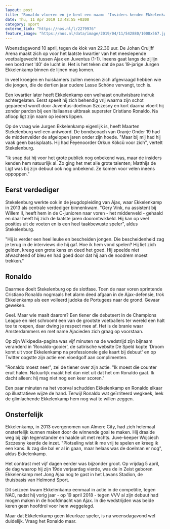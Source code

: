 ```yaml
---
layout: post
title: "Ronaldo vloeren en je bent een naam: 'Insiders kenden Ekkelenkamp natuurlijk al'"
date: Thu, 11 Apr 2019 13:48:55 +0200
category: sport
externe_link: "https://nos.nl/l/2279976"
feature_image: "https://nos.nl/data/image/2019/04/11/542880/1008x567.jpg"
---
```


<p>Woensdagavond 10 april, tegen de klok van 22.30 uur. De Johan Cruijff Arena maakt zich op voor het laatste kwartier van het meeslepende voetbalgevecht tussen Ajax en Juventus (1-1). Ineens gaat langs de zijlijn een bord met '40' de lucht in. Het is het teken dat de pas 19-jarige Jurgen Ekkelenkamp binnen de lijnen mag komen.</p>
<p>In veel kroegen en huiskamers zullen mensen zich afgevraagd hebben wie die jongen, die de dertien jaar oudere Lasse Schöne vervangt, toch is.</p>
<p>Een kwartier later heeft Ekkelenkamp een welhaast onuitwisbare indruk achtergelaten. Eerst speelt hij zich behendig vrij waarna zijn schot gepareerd wordt door Juventus-doelman Szczesny en kort daarna vloert hij zonder pardon bij een Italiaanse uitbraak superster Cristiano Ronaldo. Na afloop ligt zijn naam op ieders lippen.</p>
<p>Op de vraag wie Jurgen Ekkelenkamp eigenlijk is, heeft Maarten Stekelenburg wel een antwoord. De bondscoach van Oranje Onder 19 had de middenvelder de afgelopen jaren onder zijn hoede. "Maar bij mij had hij vaak geen basisplaats. Hij had Feyenoorder Orkun Kökcü voor zich", vertelt Stekelenburg.</p>
<p>"Ik snap dat hij voor het grote publiek nog onbekend was, maar de insiders kenden hem natuurlijk al. Zo ging het met alle grote talenten; Matthijs de Ligt was bij zijn debuut ook nog onbekend. Ze komen voor velen ineens oppoppen."</p>
<h2>Eerst verdediger</h2>
<p>Stekelenburg werkte ook in de jeugdopleiding van Ajax, waar Ekkelenkamp in 2013 als centrale verdediger binnenkwam. "Gery Vink, nu assistent bij Willem II, heeft hem in de C-junioren naar voren - het middenveld - gehaald en daar heeft hij zich de laatste jaren doorontwikkeld. Hij kan op veel posities uit de voeten en is een heel taakbewuste speler", aldus Stekelenburg.</p>
<p>"Hij is verder een heel leuke en bescheiden jongen. Die bescheidenheid zag je terug in de interviews die hij gaf. Hoe ik hem vond spelen? Hij liet zich gelden, kreeg een grote kans en deed het goed. Hij speelde niet afwachtend of bleu en had goed door dat hij aan de noodrem moest trekken."</p>
<h2>Ronaldo</h2>
<p>Daarmee doelt Stekelenburg op de slotfase. Toen de naar voren sprintende Cristiano Ronaldo nogmaals het alarm deed afgaan in de Ajax-defensie, trok Ekkelenkamp als een volleerd judoka de Portugees naar de grond. Gevaar geweken.</p>
<p>Geel. Maar wie maalt daarom? Een tiener die debuteert in de Champions League en niet schroomt een van de grootste voetballers ter wereld een halt toe te roepen, daar dwing je respect mee af. Het is de branie waar Amsterdammers en met name Ajacieden zich graag op voorstaan.</p>
<p>Op zijn Wikipedia-pagina was vijf minuten na de wedstrijd zijn bijnaam veranderd in 'Ronaldo-gooier', de satirische website De Speld kopte 'Droom komt uit voor Ekkelenkamp na professionele gele kaart bij debuut' en op Twitter oogstte zijn actie een vloedgolf aan complimenten.</p>
<p>"Ronaldo moest neer", zei de tiener over zijn actie. "Ik moest die counter eruit halen. Natuurlijk maakt het dan niet uit dat het om Ronaldo gaat. Ik dacht alleen: hij mag niet nog een keer scoren."</p>
<p>Een paar minuten na het voorval schudden Ekkelenkamp en Ronaldo elkaar op illustratieve wijze de hand. Terwijl Ronaldo wat geïrriteerd wegkeek, leek de glimlachende Ekkelenkamp hem nog wat te willen zeggen.</p>
<h2>Onsterfelijk</h2>
<p>Ekkelenkamp, in 2013 overgenomen van Almere City, had zich helemaal onsterfelijk kunnen maken door de winnende goal te maken. Hij draaide weg bij zijn tegenstander en haalde uit met rechts. Juve-keeper Wojciech Szczesny keerde de inzet. "Plotseling wist ik me vrij te spelen en kreeg ik een kans. Ik zag die bal er al in gaan, maar helaas was de doelman er nog", aldus Ekkelenkamp.</p>
<p>Het contrast met vijf dagen eerder was bijzonder groot. Op vrijdag 5 april, de dag waarop hij zijn 19de verjaardag vierde, was de in Zeist geboren Ekkelenkamp met Jong Ajax nog te gast in het Lavans Stadion, de thuisbasis van Helmond Sport.</p>
<p>Dit seizoen kwam Ekkelenkamp eenmaal in actie in de competitie, tegen NAC, nadat hij vorig jaar - op 19 april 2018 - tegen VVV al zijn debuut had mogen maken in de hoofdmacht van Ajax. In die wedstrijden was beide keren geen hoofdrol voor hem weggelegd.</p>
<p>Maar dat Ekkelenkamp geen kleurloze speler, is na woensdagavond wel duidelijk. Vraag het Ronaldo maar.</p>
